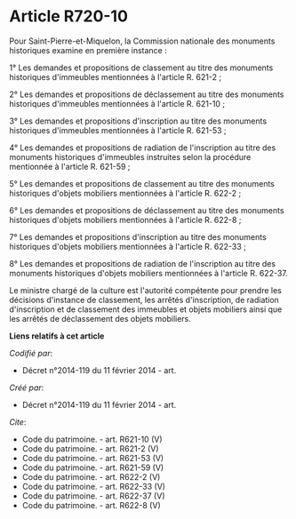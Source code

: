 # Article R720-10

Pour Saint-Pierre-et-Miquelon, la Commission nationale des monuments historiques examine en première instance : 

1° Les demandes et propositions de classement au titre des monuments historiques d'immeubles mentionnées à l'article R.
621-2 ; 

2° Les demandes et propositions de déclassement au titre des monuments historiques d'immeubles mentionnées à l'article R.
621-10 ; 

3° Les demandes et propositions d'inscription au titre des monuments historiques d'immeubles mentionnées à l'article R.
621-53 ; 

4° Les demandes et propositions de radiation de l'inscription au titre des monuments historiques d'immeubles instruites selon
la procédure mentionnée à l'article R. 621-59 ; 

5° Les demandes et propositions de classement au titre des monuments historiques d'objets mobiliers mentionnées à l'article
R. 622-2 ; 

6° Les demandes et propositions de déclassement au titre des monuments historiques d'objets mobiliers mentionnées à l'article
R. 622-8 ; 

7° Les demandes et propositions d'inscription au titre des monuments historiques d'objets mobiliers mentionnées à l'article
R. 622-33 ; 

8° Les demandes et propositions de radiation de l'inscription au titre des monuments historiques d'objets mobiliers
mentionnées à l'article R. 622-37. 

Le ministre chargé de la culture est l'autorité compétente pour prendre les décisions d'instance de classement, les arrêtés
d'inscription, de radiation d'inscription et de classement des immeubles et objets mobiliers ainsi que les arrêtés de
déclassement des objets mobiliers.

**Liens relatifs à cet article**

_Codifié par_:

  - Décret n°2014-119 du 11 février 2014 - art.

_Créé par_:

  - Décret n°2014-119 du 11 février 2014 - art.

_Cite_:

  - Code du patrimoine. - art. R621-10 (V)
  - Code du patrimoine. - art. R621-2 (V)
  - Code du patrimoine. - art. R621-53 (V)
  - Code du patrimoine. - art. R621-59 (V)
  - Code du patrimoine. - art. R622-2 (V)
  - Code du patrimoine. - art. R622-33 (V)
  - Code du patrimoine. - art. R622-37 (V)
  - Code du patrimoine. - art. R622-8 (V)
